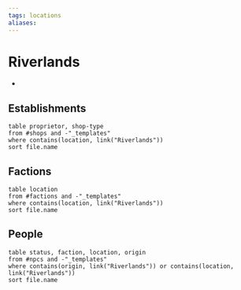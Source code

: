 ```yaml
---
tags: locations
aliases: 
---
```


# Riverlands

- 

## Establishments
```dataview
table proprietor, shop-type
from #shops and -"_templates"
where contains(location, link("Riverlands"))
sort file.name
```

## Factions
```dataview
table location 
from #factions and -"_templates"
where contains(location, link("Riverlands"))
sort file.name
```

## People
```dataview
table status, faction, location, origin
from #npcs and -"_templates"
where contains(origin, link("Riverlands")) or contains(location, link("Riverlands"))
sort file.name
```
